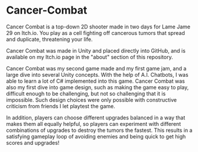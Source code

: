 # Cancer-Combat

Cancer Combat is a top-down 2D shooter made in two days for
Lame Jame 29 on Itch.io. You play as a cell fighting off
cancerous tumors that spread and duplicate,
threatening your life.

Cancer Combat was made in Unity and placed directly into GitHub,
and is available on my Itch.io page in the "about" section of
this repository.

Cancer Combat was my second game made and my first game jam,
and a large dive into several Unity concepts. With the help
of A.I. Chatbots, I was able to learn a lot of C# implemented
into this game. Cancer Combat was also my first dive into game
design, such as making the game easy to play, difficult enough
to be challenging, but not so challenging that it is impossible.
Such design choices were only possible with constructive
criticism from friends I let playtest the game.

In addition, players can choose different upgrades balanced in
a way that makes them all equally helpful, so players can experiment
with different combinations of upgrades to destroy the tumors the fastest.
This results in a satisfying gameplay loop of avoiding enemies
and being quick to get high scores and upgrades!
